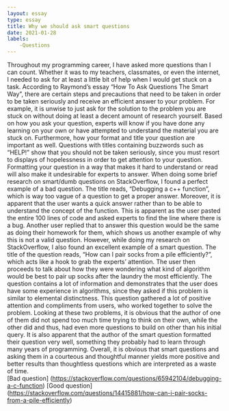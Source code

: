 ```yaml
---
layout: essay
type: essay
title: Why we should ask smart questions
date: 2021-01-28
labels: 
    -Questions
---
```


Throughout my programming career, I have asked more questions than I can count. Whether it was to my teachers, classmates, or even the internet, I needed to ask for at least a little bit of help when I would get stuck on a task. According to Raymond’s essay “How To Ask Questions The Smart Way”, there are certain steps and precautions that need to be taken in order to be taken seriously and receive an efficient answer to your problem. For example, it is unwise to just ask for the solution to the problem you are stuck on without doing at least a decent amount of research yourself. Based on how you ask your question, experts will know if you have done any learning on your own or have attempted to understand the material you are stuck on. Furthermore, how your format and title your question are important as well. Questions with titles containing buzzwords such as “HELP!” show that you should not be taken seriously, since you must resort to displays of hopelessness in order to get attention to your question. Formatting your question in a way that makes it hard to understand or read will also make it undesirable for experts to answer. When doing some brief research on smart/dumb questions on StackOverflow, I found a perfect example of a bad question. The title reads, “Debugging a c++ function”, which is way too vague of a question to get a proper answer. Moreover, it is apparent that the user wants a quick answer rather than to be able to understand the concept of the function. This is apparent as the user pasted the entire 100 lines of code and asked experts to find the line where there is a bug. Another user replied that to answer this question would be the same as doing their homework for them, which shows us another example of why this is not a valid question. However, while doing my research on StackOverflow, I also found an excellent example of a smart question. The title of the question reads, “How can I pair socks from a pile efficiently?”, which acts like a hook to grab the experts’ attention. The user then proceeds to talk about how they were wondering what kind of algorithm would be best to pair up socks after the laundry the most efficiently. The question contains a lot of information and demonstrates that the user does have some experience in algorithms, since they asked if this problem is similar to elemental distinctness. This question gathered a lot of positive attention and compliments from users, who worked together to solve the problem. Looking at these two problems, it is obvious that the author of one of them did not spend too much time trying to think on their own, while the other did and thus, had even more questions to build on other than his initial query. It is also apparent that the author of the smart question formatted their question very well, something they probably had to learn through many years of programming. Overall, it is obvious that smart questions and asking them in a courteous and thoughtful manner yields more positive and better results than thoughtless questions which are interpreted as a waste of time.\
[Bad question]
(https://stackoverflow.com/questions/65942104/debugging-a-c-function) 
[Good question]
(https://stackoverflow.com/questions/14415881/how-can-i-pair-socks-from-a-pile-efficiently)
